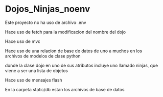 # Dojos_Ninjas_noenv

Este proyecto no ha uso de archivo .env

Hace uso de fetch para la modificacion del nombre del dojo

Hace uso de mvc

Hace uso de una relacion de base de datos de uno a muchos en los archivos de modelos de clase python

donde la clase dojo en uno de sus atributos incluye uno llamado ninjas, que viene a ser una lista de objetos

Hace uso de mensajes flash

En la carpeta static/db estan los archivos de base de datos
